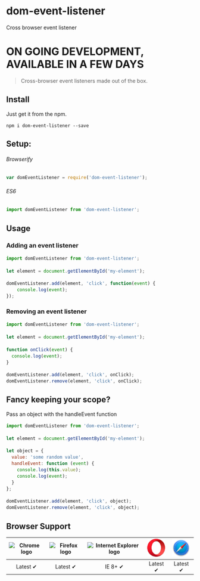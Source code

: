 # dom-event-listener
Cross browser event listener

# ON GOING DEVELOPMENT, AVAILABLE IN A FEW DAYS

> Cross-browser event listeners made out of the box.

## Install

Just get it from the npm.

```
npm i dom-event-listener --save
```

## Setup:

###### Browserify

```js
var domEventListener = require('dom-event-listener');
```

###### ES6

```js
import domEventListener from 'dom-event-listener';
```

## Usage

### Adding an event listener

```js
import domEventListener from 'dom-event-listener';

let element = document.getElementById('my-element');

domEventListener.add(element, 'click', function(event) {
    console.log(event);
});
```

### Removing an event listener

```js
import domEventListener from 'dom-event-listener';

let element = document.getElementById('my-element');

function onClick(event) {
  console.log(event);
}

domEventListener.add(element, 'click', onClick);
domEventListener.remove(element, 'click', onClick);
```

## Fancy keeping your scope?

Pass an object with the handleEvent function

```js
import domEventListener from 'dom-event-listener';

let element = document.getElementById('my-element');

let object = {
  value: 'some random value',
  handleEvent: function (event) {
    console.log(this.value);
    console.log(event);
  }
};

domEventListener.add(element, 'click', object);
domEventListener.remove(element, 'click', object);
```

## Browser Support

| <img src="https://raw.githubusercontent.com/alrra/browser-logos/master/chrome/chrome_64x64.png" width="48px" height="48px" alt="Chrome logo"> | <img src="https://raw.githubusercontent.com/alrra/browser-logos/master/firefox/firefox_64x64.png" width="48px" height="48px" alt="Firefox logo"> | <img src="https://raw.githubusercontent.com/alrra/browser-logos/master/internet-explorer/internet-explorer_64x64.png" width="48px" height="48px" alt="Internet Explorer logo"> | <img src="https://raw.githubusercontent.com/alrra/browser-logos/master/opera/opera_64x64.png" width="48px" height="48px" alt="Opera logo"> | <img src="https://raw.githubusercontent.com/alrra/browser-logos/master/safari/safari_64x64.png" width="48px" height="48px" alt="Safari logo"> |
|:---:|:---:|:---:|:---:|:---:|
| Latest ✔ | Latest ✔ | IE 8+ ✔ | Latest ✔ | Latest ✔ |
